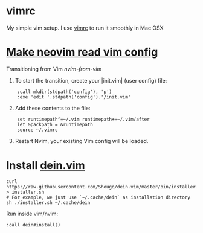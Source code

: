 vimrc
=====

My simple vim setup. I use [vimrc](http://vimr.org/) to run it smoothly in Mac OSX

# [Make neovim read vim config](https://neovim.io/doc/user/nvim.html#nvim-from-vim)

Transitioning from Vim				*nvim-from-vim*

1. To start the transition, create your |init.vim| (user config) file:

```
    :call mkdir(stdpath('config'), 'p')
    :exe 'edit '.stdpath('config').'/init.vim'
```

2. Add these contents to the file:

```
    set runtimepath^=~/.vim runtimepath+=~/.vim/after
    let &packpath = &runtimepath
    source ~/.vimrc
```

3. Restart Nvim, your existing Vim config will be loaded.

# Install [dein.vim](https://github.com/Shougo/dein.vim)

```
curl https://raw.githubusercontent.com/Shougo/dein.vim/master/bin/installer.sh > installer.sh
# For example, we just use `~/.cache/dein` as installation directory
sh ./installer.sh ~/.cache/dein
```

Run inside vim/nvim:
```
:call dein#install()
```


